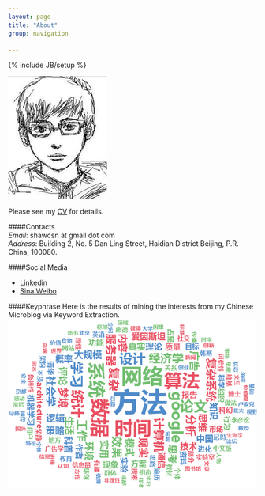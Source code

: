```yaml
---
layout: page
title: "About"
group: navigation

---
```

{% include JB/setup %}



![Alt text](/images/me.jpg)  
  
Please see my [CV](/files/CV-xiao.pdf) for details.  


####Contacts  
*Email*: shawcsn at gmail dot com  
*Address*: Building 2, No. 5 Dan Ling Street, Haidian District Beijing, P.R. China, 100080.

####Social Media

- [Linkedin](http://www.linkedin.com/pub/shaw-yang/1b/a74/b38)
- [Sina Weibo](http://weibo.com/yangxiaovenus)


####Keyphrase 
Here is the results of mining the interests from my Chinese Microblog via Keyword Extraction.    
![Alt text](/images/keywords.png)   




